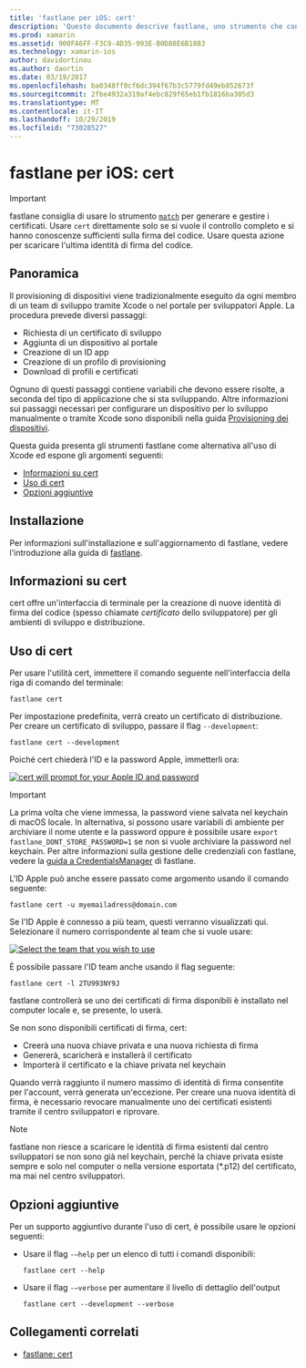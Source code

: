 ```yaml
---
title: 'fastlane per iOS: cert'
description: 'Questo documento descrive fastlane, uno strumento che consente di automatizzare molte parti del processo di provisioning delle applicazioni iOS: richiesta di certificati, aggiunta di un dispositivo al portale per sviluppatori di Apple, creazione di un ID app e altro ancora.'
ms.prod: xamarin
ms.assetid: 900FA6FF-F3C9-4D35-993E-B0D88E6B1883
ms.technology: xamarin-ios
author: davidortinau
ms.author: daortin
ms.date: 03/19/2017
ms.openlocfilehash: ba0348ff0cf6dc394f67b3c5779fd49eb852673f
ms.sourcegitcommit: 2fbe4932a319af4ebc829f65eb1fb1816ba305d3
ms.translationtype: MT
ms.contentlocale: it-IT
ms.lasthandoff: 10/29/2019
ms.locfileid: "73028527"
---
```

# <a name="fastlane-for-ios--cert"></a>fastlane per iOS: cert

> [!IMPORTANT]
> fastlane consiglia di usare lo strumento [`match`](~/ios/deploy-test/provisioning/fastlane/match.md) per generare e gestire i certificati. Usare `cert` direttamente solo se si vuole il controllo completo e si hanno conoscenze sufficienti sulla firma del codice. Usare questa azione per scaricare l'ultima identità di firma del codice.

## <a name="overview"></a>Panoramica

Il provisioning di dispositivi viene tradizionalmente eseguito da ogni membro di un team di sviluppo tramite Xcode o nel portale per sviluppatori Apple. La procedura prevede diversi passaggi:

- Richiesta di un certificato di sviluppo
- Aggiunta di un dispositivo al portale
- Creazione di un ID app
- Creazione di un profilo di provisioning
- Download di profili e certificati

Ognuno di questi passaggi contiene variabili che devono essere risolte, a seconda del tipo di applicazione che si sta sviluppando. Altre informazioni sui passaggi necessari per configurare un dispositivo per lo sviluppo manualmente o tramite Xcode sono disponibili nella guida [Provisioning dei dispositivi](~/ios/get-started/installation/device-provisioning/index.md).

Questa guida presenta gli strumenti fastlane come alternativa all'uso di Xcode ed espone gli argomenti seguenti:

- [Informazioni su cert](#whatiscert)
- [Uso di cert](#using)
- [Opzioni aggiuntive](#options)

## <a name="installation"></a>Installazione

Per informazioni sull'installazione e sull'aggiornamento di fastlane, vedere l'introduzione alla guida di [fastlane](~/ios/deploy-test/provisioning/fastlane/index.md#Installation).

<a name="whatiscert" />

## <a name="what-is-cert"></a>Informazioni su cert

cert offre un'interfaccia di terminale per la creazione di nuove identità di firma del codice (spesso chiamate _certificato_ dello sviluppatore) per gli ambienti di sviluppo e distribuzione.

<a name="using" />

## <a name="using-cert"></a>Uso di cert

Per usare l'utilità cert, immettere il comando seguente nell'interfaccia della riga di comando del terminale:

```
fastlane cert
```

Per impostazione predefinita, verrà creato un certificato di distribuzione. Per creare un certificato di sviluppo, passare il flag `--development`:

```
fastlane cert --development
```

Poiché cert chiederà l'ID e la password Apple, immetterli ora:

[![](cert-images/fastlane-image1.png "cert will prompt for your Apple ID and password")](cert-images/fastlane-image1.png#lightbox)

> [!IMPORTANT]
> La prima volta che viene immessa, la password viene salvata nel keychain di macOS locale. In alternativa, si possono usare variabili di ambiente per archiviare il nome utente e la password oppure è possibile usare `export fastlane_DONT_STORE_PASSWORD=1` se non si vuole archiviare la password nel keychain. Per altre informazioni sulla gestione delle credenziali con fastlane, vedere la [guida a CredentialsManager](https://github.com/fastlane/fastlane/blob/master/credentials_manager/README.md) di fastlane.

L'ID Apple può anche essere passato come argomento usando il comando seguente:

```
fastlane cert -u myemailadress@domain.com
```

Se l'ID Apple è connesso a più team, questi verranno visualizzati qui. Selezionare il numero corrispondente al team che si vuole usare:

[![](cert-images/fastlane-image2.png "Select the team that you wish to use")](cert-images/fastlane-image2.png#lightbox)

È possibile passare l'ID team anche usando il flag seguente:

```
fastlane cert -l 2TU993NY9J
```

fastlane controllerà se uno dei certificati di firma disponibili è installato nel computer locale e, se presente, lo userà.

Se non sono disponibili certificati di firma, cert:

- Creerà una nuova chiave privata e una nuova richiesta di firma
- Genererà, scaricherà e installerà il certificato
- Importerà il certificato e la chiave privata nel keychain

Quando verrà raggiunto il numero massimo di identità di firma consentite per l'account, verrà generata un'eccezione. Per creare una nuova identità di firma, è necessario revocare manualmente uno dei certificati esistenti tramite il centro sviluppatori e riprovare.

> [!NOTE]
> fastlane non riesce a scaricare le identità di firma esistenti dal centro sviluppatori se non sono già nel keychain, perché la chiave privata esiste sempre e solo nel computer o nella versione esportata (*.p12) del certificato, ma mai nel centro sviluppatori.

<a name="options" />

## <a name="additional-options"></a>Opzioni aggiuntive

Per un supporto aggiuntivo durante l'uso di cert, è possibile usare le opzioni seguenti:

- Usare il flag `-–help` per un elenco di tutti i comandi disponibili:

    ```
    fastlane cert --help
    ```

- Usare il flag `-–verbose` per aumentare il livello di dettaglio dell'output

    ```
    fastlane cert --development --verbose
    ```

## <a name="related-links"></a>Collegamenti correlati

- [fastlane: cert](https://github.com/fastlane/fastlane/blob/master/cert/README.md)
